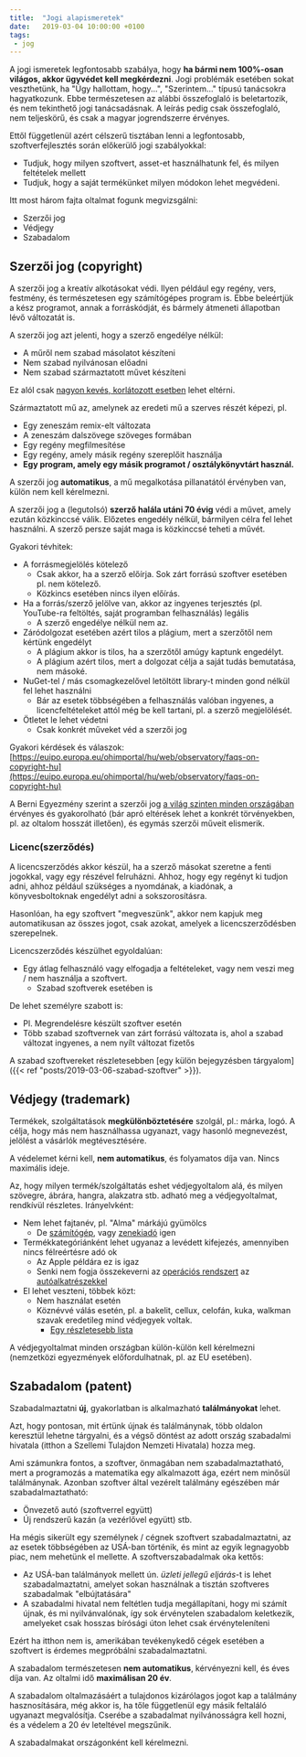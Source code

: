 ```yaml
---
title:  "Jogi alapismeretek"
date:   2019-03-04 10:00:00 +0100
tags:
 - jog
---
```


A jogi ismeretek legfontosabb szabálya, hogy **ha bármi nem 100%-osan világos, akkor ügyvédet kell megkérdezni**. Jogi problémák esetében sokat veszthetünk, ha "Úgy hallottam, hogy...", "Szerintem..." típusú tanácsokra hagyatkozunk. Ebbe természetesen az alábbi összefoglaló is beletartozik, és nem tekinthető jogi tanácsadásnak. A leírás pedig csak összefoglaló, nem teljeskörű, és csak a magyar jogrendszerre érvényes.

Ettől függetlenül azért célszerű tisztában lenni a legfontosabb, szoftverfejlesztés során előkerülő jogi szabályokkal:

* Tudjuk, hogy milyen szoftvert, asset-et használhatunk fel, és milyen feltételek mellett
* Tudjuk, hogy a saját termékünket milyen módokon lehet megvédeni.

Itt most három fajta oltalmat fogunk megvizsgálni:

* Szerzői jog
* Védjegy
* Szabadalom

## Szerzői jog (copyright)

A szerzői jog a kreatív alkotásokat védi. Ilyen például egy regény, vers, festmény, és természetesen egy számítógépes program is. Ebbe beleértjük a kész programot, annak a forráskódját, és bármely átmeneti állapotban lévő változatát is.

A szerzői jog azt jelenti, hogy a szerző engedélye nélkül:

* A műről nem szabad másolatot készíteni
* Nem szabad nyilvánosan előadni
* Nem szabad származtatott művet készíteni

Ez alól csak [nagyon kevés, korlátozott esetben](https://hu.wikipedia.org/wiki/Szerz%C5%91i_jog#A_szabad_felhaszn%C3%A1l%C3%A1s) lehet eltérni.

Származtatott mű az, amelynek az eredeti mű a szerves részét képezi, pl.
* Egy zeneszám remix-elt változata
* A zeneszám dalszövege szöveges formában
* Egy regény megfilmesítése
* Egy regény, amely másik regény szereplőit használja
* **Egy program, amely egy másik programot / osztálykönyvtárt használ.**

A szerzői jog **automatikus**, a mű megalkotása pillanatától érvényben van, külön nem kell kérelmezni.

A szerzői jog a (legutolsó) **szerző halála utáni 70 évig** védi a művet, amely ezután közkinccsé válik. Előzetes engedély nélkül, bármilyen célra fel lehet használni. A szerző persze saját maga is közkinccsé teheti a művét.

Gyakori tévhitek:

* A forrásmegjelölés kötelező
  * Csak akkor, ha a szerző előírja. Sok zárt forrású szoftver esetében pl. nem kötelező.
  * Közkincs esetében nincs ilyen előírás.
* Ha a forrás/szerző jelölve van, akkor az ingyenes terjesztés (pl. YouTube-ra feltöltés, saját programban felhasználás) legális
  * A szerző engedélye nélkül nem az.
* Záródolgozat esetében azért tilos a plágium, mert a szerzőtől nem kértünk engedélyt
  * A plágium akkor is tilos, ha a szerzőtől amúgy kaptunk engedélyt.
  * A plágium azért tilos, mert a dolgozat célja a saját tudás bemutatása, nem másoké.
* NuGet-tel / más csomagkezelővel letöltött library-t minden gond nélkül fel lehet használni
  * Bár az esetek többségében a felhasználás valóban ingyenes, a licencfeltételeket attól még be kell tartani, pl. a szerző megjelölését.
* Ötletet le lehet védetni
  * Csak konkrét műveket véd a szerzői jog

Gyakori kérdések és válaszok:  
[https://euipo.europa.eu/ohimportal/hu/web/observatory/faqs-on-copyright-hu](https://euipo.europa.eu/ohimportal/hu/web/observatory/faqs-on-copyright-hu)

A Berni Egyezmény szerint a szerzői jog [a világ szinten minden országában](https://en.wikipedia.org/wiki/Berne_Convention#/media/File:Berne_Convention_signatories.svg) érvényes és gyakorolható (bár apró eltérések lehet a konkrét törvényekben, pl. az oltalom hosszát illetően), és egymás szerzői műveit elismerik.

### Licenc(szerződés)

A licencszerződés akkor készül, ha a szerző másokat szeretne a fenti jogokkal, vagy egy részével felruházni. Ahhoz, hogy egy regényt ki tudjon adni, ahhoz például szükséges a nyomdának, a kiadónak, a könyvesboltoknak engedélyt adni a sokszorosításra.

Hasonlóan, ha egy szoftvert "megveszünk", akkor nem kapjuk meg automatikusan az összes jogot, csak azokat, amelyek a licencszerződésben szerepelnek.

Licencszerződés készülhet egyoldalúan:

* Egy átlag felhasználó vagy elfogadja a feltételeket, vagy nem veszi meg / nem használja a szoftvert.
  * Szabad szoftverek esetében is

De lehet személyre szabott is:

* Pl. Megrendelésre készült szoftver esetén
* Több szabad szoftvernek van zárt forrású változata is, ahol a szabad változat ingyenes, a nem nyílt változat fizetős

A szabad szoftvereket részletesebben [egy külön bejegyzésben tárgyalom]({{< ref "posts/2019-03-06-szabad-szoftver" >}}).

## Védjegy (trademark)

Termékek, szolgáltatások **megkülönböztetésére** szolgál, pl.: márka, logó. A célja, hogy más nem használhassa ugyanazt, vagy hasonló megnevezést, jelölést a vásárlók megtévesztésére.

A védelemet kérni kell, **nem automatikus**, és folyamatos díja van. Nincs maximális ideje.

Az, hogy milyen termék/szolgáltatás eshet védjegyoltalom alá, és milyen szövegre, ábrára, hangra, alakzatra stb. adható meg a védjegyoltalmat, rendkívül részletes. Irányelvként:
* Nem lehet fajtanév, pl. "Alma" márkájú gyümölcs
  * De [számítógép](https://en.wikipedia.org/wiki/Apple_Inc.), vagy [zenekiadó](https://en.wikipedia.org/wiki/Apple_Records) igen
* Termékkategóriánként lehet ugyanaz a levédett kifejezés, amennyiben nincs félreértésre adó ok
  * Az Apple példára ez is igaz
  * Senki nem fogja összekeverni az [operációs rendszert](https://en.wikipedia.org/wiki/Unix) az [autóalkatrészekkel](https://www.unixauto.hu/)
* El lehet veszteni, többek közt:
  * Nem használat esetén
  * Köznévvé válás esetén, pl. a bakelit, cellux, celofán, kuka, walkman szavak eredetileg mind védjegyek voltak.
    * [Egy részletesebb lista](https://hu.wikipedia.org/wiki/Fajtan%C3%A9vv%C3%A9_v%C3%A1lt_v%C3%A9djegy#P%C3%A9ld%C3%A1k_fajtan%C3%A9vv%C3%A9_v%C3%A1lt_v%C3%A9djegyekre)

A védjegyoltalmat minden országban külön-külön kell kérelmezni (nemzetközi egyezmények előfordulhatnak, pl. az EU esetében).

## Szabadalom (patent)

Szabadalmaztatni **új**, gyakorlatban is alkalmazható **találmányokat** lehet.

Azt, hogy pontosan, mit értünk újnak és találmánynak, több oldalon keresztül lehetne tárgyalni, és a végső döntést az adott ország szabadalmi hivatala (itthon a Szellemi Tulajdon Nemzeti Hivatala) hozza meg.

Ami számunkra fontos, a szoftver, önmagában nem szabadalmaztatható, mert a programozás a matematika egy alkalmazott ága, ezért nem minősül találmánynak. Azonban szoftver által vezérelt találmány egészében már szabadalmaztatható:
* Önvezető autó (szoftverrel együtt)
* Új rendszerű kazán (a vezérlővel együtt) stb.

Ha mégis sikerült egy személynek / cégnek szoftvert szabadalmaztatni, az az esetek többségében az USÁ-ban történik, és mint az egyik legnagyobb piac, nem mehetünk el mellette. A szoftverszabadalmak oka kettős:

* Az USÁ-ban találmányok mellett ún. _üzleti jellegű eljárás_-t is lehet szabadalmaztatni, amelyet sokan használnak a tisztán szoftveres szabadalmak "elbújtatására"
* A szabadalmi hivatal nem feltétlen tudja megállapítani, hogy mi számít újnak, és mi nyilvánvalónak, így sok érvénytelen szabadalom keletkezik, amelyeket csak hosszas bírósági úton lehet csak érvényteleníteni

Ezért ha itthon nem is, amerikában tevékenykedő cégek esetében a szoftvert is érdemes megpróbálni szabadalmaztatni.

A szabadalom természetesen **nem automatikus**, kérvényezni kell, és éves díja van. Az oltalmi idő **maximálisan 20 év**.

A szabadalom oltalmazásáért a tulajdonos kizárólagos jogot kap a találmány hasznosítására, még akkor is, ha tőle függetlenül egy másik feltaláló ugyanazt megvalósítja. Cserébe a szabadalmat nyilvánosságra kell hozni, és a védelem a 20 év leteltével megszűnik.

A szabadalmakat országonként kell kérelmezni.
